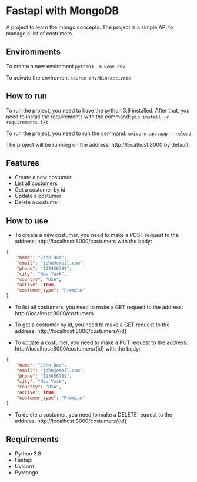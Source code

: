 # Fastapi with MongoDB

A project to learn the mongo concepts. The project is a simple API to manage a list of costumers.

## Enviromments
To create a new enviroment
```python3 -m venv env```

To acivate the enviroment
```source env/bin/activate```

## How to run
To run the project, you need to have the python 3.8 installed. After that, you need to install the requirements with the command:
```pip install -r requirements.txt```

To run the project, you need to run the command:
```uvicorn app:app --reload```

The project will be running on the address: http://localhost:8000 by default.


## Features
- Create a new costumer
- List all costumers
- Get a costumer by id
- Update a costumer
- Delete a costumer

## How to use
- To create a new costumer, you need to make a POST request to the address: http://localhost:8000/costumers with the body:
```json
{
    "name": "John Doe",
    "email": "john@email.com",
    "phone": "123456789",
    "city": "New York",
    "country": "USA",
    "active": True,
    "costumer_type": "Premium"
} 
```

- To list all costumers, you need to make a GET request to the address: http://localhost:8000/costumers

- To get a costumer by id, you need to make a GET request to the address: http://localhost:8000/costumers/{id}

- To update a costumer, you need to make a PUT request to the address: http://localhost:8000/costumers/{id} with the body:
```json
{
    "name": "John Doe",
    "email": "john@email.com",
    "phone": "123456789",
    "city": "New York",
    "country": "USA",
    "active": True,
    "costumer_type": "Premium"
} 
```

- To delete a costumer, you need to make a DELETE request to the address: http://localhost:8000/costumers/{id}




## Requirements
- Python 3.8
- Fastapi
- Uvicorn
- PyMongo

